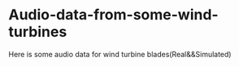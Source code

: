 # Audio-data-from-some-wind-turbines
Here is some audio data for wind turbine blades(Real&amp;&amp;Simulated)
